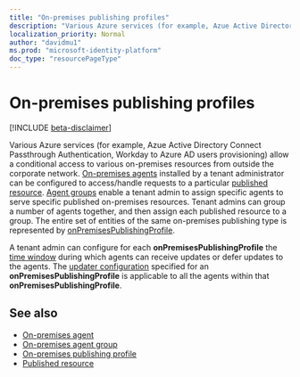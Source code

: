 ```yaml
---
title: "On-premises publishing profiles"
description: "Various Azure services (for example, Azue Active Directory Connect Passthrough Authentication, Workday to Azure AD users provisioning) allow a conditional access to various on-premises resources from outside the corporate network."
localization_priority: Normal
author: "davidmu1"
ms.prod: "microsoft-identity-platform"
doc_type: "resourcePageType"
---
```


# On-premises publishing profiles

[!INCLUDE [beta-disclaimer](../../includes/beta-disclaimer.md)]

Various Azure services (for example, Azue Active Directory Connect Passthrough Authentication, Workday to Azure AD users provisioning) allow a conditional access to various on-premises resources from outside the corporate network. [On-premises agents](onpremisesagent.md) installed by a tenant administrator can be configured to access/handle requests to a particular [published resource](publishedresource.md).
[Agent groups](onpremisesagentgroup.md) enable a tenant admin to assign specific agents to serve specific published on-premises resources. Tenant admins can group a number of agents together, and then assign each published resource to a group. The entire set of entities of the same on-premises publishing type is represented by [onPremisesPublishingProfile](onpremisespublishingprofile.md).

A tenant admin can configure for each **onPremisesPublishingProfile** the [time window](updatewindow.md) during which agents can receive updates or defer updates to the agents. The [updater configuration](hybridagentupdaterconfiguration.md) specified for an **onPremisesPublishingProfile** is applicable to all the agents within that **onPremisesPublishingProfile**.

## See also

- [On-premises agent](onpremisesagent.md)
- [On-premises agent group](onpremisesagentgroup.md)
- [On-premises publishing profile](onpremisespublishingprofile.md)
- [Published resource](publishedresource.md)

<!-- uuid: 16cd6b66-4b1a-43a1-adaf-3a886856ed98
2019-02-04 14:57:30 UTC -->
<!-- {
  "type": "#page.annotation",
  "description": "Service root",
  "keywords": "",
  "section": "documentation",
  "tocPath": ""
}-->
